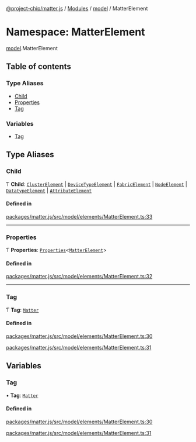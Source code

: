 [@project-chip/matter.js](../README.md) / [Modules](../modules.md) / [model](model.md) / MatterElement

# Namespace: MatterElement

[model](model.md).MatterElement

## Table of contents

### Type Aliases

- [Child](model.MatterElement.md#child)
- [Properties](model.MatterElement.md#properties)
- [Tag](model.MatterElement.md#tag)

### Variables

- [Tag](model.MatterElement.md#tag-1)

## Type Aliases

### Child

Ƭ **Child**: [`ClusterElement`](model.md#clusterelement) \| [`DeviceTypeElement`](model.md#devicetypeelement) \| [`FabricElement`](model.md#fabricelement) \| [`NodeElement`](model.md#nodeelement) \| [`DatatypeElement`](model.md#datatypeelement) \| [`AttributeElement`](model.md#attributeelement)

#### Defined in

[packages/matter.js/src/model/elements/MatterElement.ts:33](https://github.com/project-chip/matter.js/blob/e87b236f/packages/matter.js/src/model/elements/MatterElement.ts#L33)

___

### Properties

Ƭ **Properties**: [`Properties`](model.BaseElement.md#properties)\<[`MatterElement`](model.md#matterelement)\>

#### Defined in

[packages/matter.js/src/model/elements/MatterElement.ts:32](https://github.com/project-chip/matter.js/blob/e87b236f/packages/matter.js/src/model/elements/MatterElement.ts#L32)

___

### Tag

Ƭ **Tag**: [`Matter`](../enums/model.ElementTag.md#matter)

#### Defined in

[packages/matter.js/src/model/elements/MatterElement.ts:30](https://github.com/project-chip/matter.js/blob/e87b236f/packages/matter.js/src/model/elements/MatterElement.ts#L30)

[packages/matter.js/src/model/elements/MatterElement.ts:31](https://github.com/project-chip/matter.js/blob/e87b236f/packages/matter.js/src/model/elements/MatterElement.ts#L31)

## Variables

### Tag

• **Tag**: [`Matter`](../enums/model.ElementTag.md#matter)

#### Defined in

[packages/matter.js/src/model/elements/MatterElement.ts:30](https://github.com/project-chip/matter.js/blob/e87b236f/packages/matter.js/src/model/elements/MatterElement.ts#L30)

[packages/matter.js/src/model/elements/MatterElement.ts:31](https://github.com/project-chip/matter.js/blob/e87b236f/packages/matter.js/src/model/elements/MatterElement.ts#L31)
